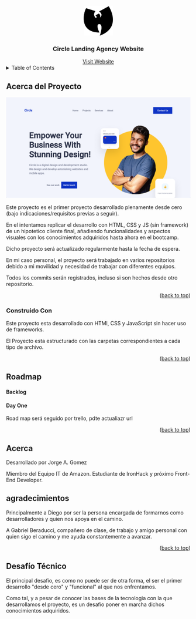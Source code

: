 <!--
Un archivo README.md es un archivo de markdown que contiene información sobre un proyecto. Típicamente se encuentra en el directorio raíz de un proyecto y se utiliza para proporcionar documentación e instrucciones para otros que puedan querer usar o contribuir al proyecto.

Para los desarrolladores, un archivo README.md bien estructurado y bien documentado puede ser beneficioso de varias maneras. Puede ayudar a asegurar que otros puedan entender y usar fácilmente el proyecto, lo que puede conducir a más contribuciones y una comunidad más activa alrededor del proyecto. Además, puede hacer que sea más fácil para los desarrolladores incorporar a nuevos miembros del equipo y para que otros entiendan el propósito y la funcionalidad del proyecto.

Para otros desarrolladores, un archivo README.md bien estructurado y bien documentado puede ser un recurso valioso cuando se trata de entender o usar un proyecto. Puede proporcionar información sobre los objetivos, funcionalidad y cómo usar del proyecto, lo que puede ahorrar tiempo y esfuerzo al tratar de ponerse al día en un nuevo proyecto. Además, un buen README.md también puede proporcionar información sobre cómo contribuir al proyecto y directrices para hacerlo, lo que puede facilitar que otros se involucren y contribuyan al proyecto.

En el caso específico de comenzar en este mundo de desarrollo como desarrollador junior, lo cual todos ustedes, queridos estudiantes caen bajo ella, puede beneficiarse de la siguiente manera:

Tener un archivo README.md bien estructurado y bien documentado también puede ser beneficioso para los nuevos desarrolladores junior que están tratando de entrar en el mercado laboral. El mercado laboral para desarrolladores es altamente competitivo, y tener un portafolio de proyectos bien documentados y fácilmente comprensibles puede diferenciar a un desarrollador junior de otros. Un archivo README.md bien escrito demuestra la habilidad de un desarrollador para comunicar y documentar su trabajo de manera efectiva, lo cual es una habilidad importante en cualquier entorno profesional. Además, tener un portafolio de proyectos bien documentados también puede ayudar a los desarrolladores junior a entender y explicar mejor su propio trabajo, lo cual puede ser beneficioso en entrevistas laborales y otros entornos profesionales. En general, un archivo README.md bien estructurado y bien documentado puede ayudar a los desarrolladores junior a mostrar sus habilidades y destacar en un mercado laboral competitivo.
-->

<!-- Estructura -->
<!--
*** Estoy usando enlaces de estilo "referencia" de markdown para la legibilidad.
*** Los enlaces de referencia están encerrados en corchetes [ ] en lugar de paréntesis ( ).
*** Vea la parte inferior de este documento para la declaración de las variables de referencia
*** https://www.markdownguide.org/basic-syntax/#reference-style-links
-->

<!-- Por favor no borrar este elemeno, ayuda al elemento "back to top" -->

<a name="readme-top"></a>

<!-- PROJECT LOGO -->
<br />
<div align="center">
  <img src="./images/readMe/wu.png" alt="Logo" width="80" height="80">
  <h3 align="center">Circle Landing Agency Website</h3>
  <a href="https://midterm-project.vercel.app/">Visit Website</a>
</div>

<!-- TABLE OF CONTENTS -->
<details>
  <summary>Table of Contents</summary>
  <ol>
    <li>
      <a href="#acerca-del-proyecto">Acerca del Proyecto</a>
      <ul>
        <li><a href="#construido-con">Construido Con</a></li>
      </ul>
    </li>
    <li>
    <a href="#roadmap">Roadmap</a>
     <ul>
     <li><a href="#backlog">Back log</a></li>
        <li><a href="#road-map">Road map será seguido por trello, pdte actualiazr url</a></li>
      </ul>
    </li>
    <li><a href="#acerca">Acerca</a></li>
    <li><a href="#agradecimientos">Agradecimientos</a></li>
    <li><a href="#desafío-técnico">Desafío Técnico</a></li>
  </ol>
</details>

<!-- ABOUT THE PROJECT -->

## Acerca del Proyecto

<img src="./images/readMe/screenshot.png" alt="Logo" width="100%" height="50%">

Este proyecto es el primer proyecto desarrollado plenamente desde cero (bajo indicaciones/requisitos previas a seguir).

En el intentamos replicar el desarrollo con HTML, CSS y JS (sin framework) de un hipotetico cliente final, añadiendo funcionalidades y aspectos visuales con los conocimientos adquiridos hasta ahora en el bootcamp.

Dicho proyecto será actualizado regularmente hasta la fecha de espera.

En mi caso personal, el proyecto será trabajado en varios repositorios debido a mi movilidad y necesidad de trabajar con diferentes equipos.

Todos los commits serán registrados, incluso si son hechos desde otro repositorio.

<p align="right">(<a href="#readme-top">back to top</a>)</p>

### Construido Con

Este proyecto esta desarrollado con HTMl, CSS y JavaScript sin hacer uso de frameworks.

El Proyecto esta estructurado con las carpetas correspondientes a cada tipo de archivo.

<p align="right">(<a href="#readme-top">back to top</a>)</p>

## Roadmap

#### Backlog

#### Day One
Road map será seguido por trello, pdte actualiazr url


<p align="right">(<a href="#readme-top">back to top</a>)</p>

<!-- Acerca de mi -->

## Acerca

Desarrollado por Jorge A. Gomez

Miembro del Equipo IT de Amazon.
Estudiante de IronHack y próximo Front-End Developer.

<!-- ACKNOWLEDGMENTS -->

## agradecimientos

Principalmente a Diego por ser la persona encargada de formarnos como desarrolladores y quien nos apoya en el camino.

A Gabriel Beraducci, compañero de clase, de trabajo y amigo personal con quien sigo el camino y me ayuda constantemente a avanzar.

<p align="right">(<a href="#readme-top">back to top</a>)</p>

## Desafío Técnico

El principal desafio, es como no puede ser de otra forma, el ser el primer desarrollo "desde cero" y "funcional" al que nos enfrentamos.

Como tal, y a pesar de conocer las bases de la tecnologia con la que desarrollamos el proyecto, es un desafio poner en marcha dichos conocimientos adquiridos.
